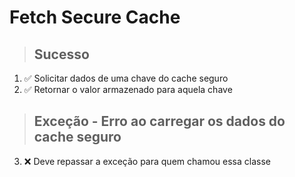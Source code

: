 # Fetch Secure Cache

> ## Sucesso
1. ✅ Solicitar dados de uma chave do cache seguro
2. ✅ Retornar o valor armazenado para aquela chave

> ## Exceção - Erro ao carregar os dados do cache seguro
3. ❌ Deve repassar a exceção para quem chamou essa classe